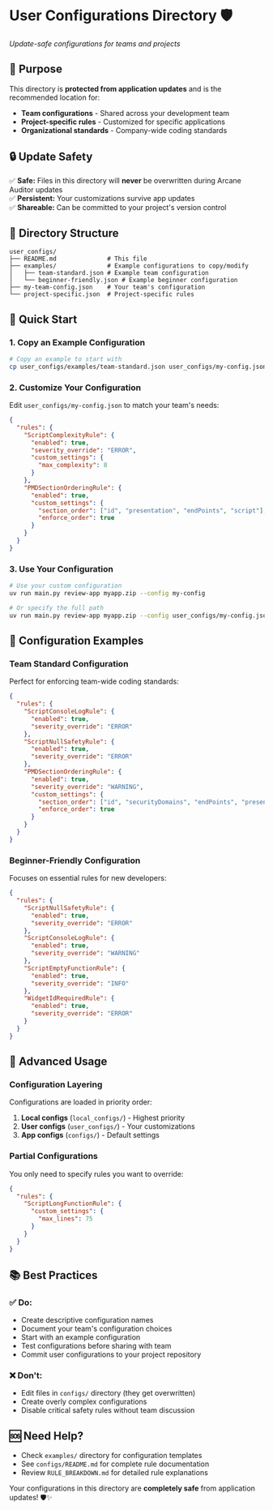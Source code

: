 # User Configurations Directory 🛡️

*Update-safe configurations for teams and projects*

## 🎯 Purpose

This directory is **protected from application updates** and is the recommended location for:
- **Team configurations** - Shared across your development team
- **Project-specific rules** - Customized for specific applications
- **Organizational standards** - Company-wide coding standards

## 🔒 Update Safety

✅ **Safe:** Files in this directory will **never** be overwritten during Arcane Auditor updates  
✅ **Persistent:** Your customizations survive app updates  
✅ **Shareable:** Can be committed to your project's version control  

## 📁 Directory Structure

```
user_configs/
├── README.md              # This file
├── examples/              # Example configurations to copy/modify
│   ├── team-standard.json # Example team configuration
│   └── beginner-friendly.json # Example beginner configuration
├── my-team-config.json    # Your team's configuration
└── project-specific.json  # Project-specific rules
```

## 🚀 Quick Start

### 1. Copy an Example Configuration
```bash
# Copy an example to start with
cp user_configs/examples/team-standard.json user_configs/my-config.json
```

### 2. Customize Your Configuration
Edit `user_configs/my-config.json` to match your team's needs:

```json
{
  "rules": {
    "ScriptComplexityRule": {
      "enabled": true,
      "severity_override": "ERROR",
      "custom_settings": {
        "max_complexity": 8
      }
    },
    "PMDSectionOrderingRule": {
      "enabled": true,
      "custom_settings": {
        "section_order": ["id", "presentation", "endPoints", "script"],
        "enforce_order": true
      }
    }
  }
}
```

### 3. Use Your Configuration
```bash
# Use your custom configuration
uv run main.py review-app myapp.zip --config my-config

# Or specify the full path
uv run main.py review-app myapp.zip --config user_configs/my-config.json
```

## 🎯 Configuration Examples

### Team Standard Configuration
Perfect for enforcing team-wide coding standards:
```json
{
  "rules": {
    "ScriptConsoleLogRule": {
      "enabled": true,
      "severity_override": "ERROR"
    },
    "ScriptNullSafetyRule": {
      "enabled": true,
      "severity_override": "ERROR"
    },
    "PMDSectionOrderingRule": {
      "enabled": true,
      "severity_override": "WARNING",
      "custom_settings": {
        "section_order": ["id", "securityDomains", "endPoints", "presentation", "onLoad", "onSubmit", "outboundData", "include", "script"],
        "enforce_order": true
      }
    }
  }
}
```

### Beginner-Friendly Configuration
Focuses on essential rules for new developers:
```json
{
  "rules": {
    "ScriptNullSafetyRule": {
      "enabled": true,
      "severity_override": "ERROR"
    },
    "ScriptConsoleLogRule": {
      "enabled": true,
      "severity_override": "WARNING"
    },
    "ScriptEmptyFunctionRule": {
      "enabled": true,
      "severity_override": "INFO"
    },
    "WidgetIdRequiredRule": {
      "enabled": true,
      "severity_override": "ERROR"
    }
  }
}
```

## 🔧 Advanced Usage

### Configuration Layering
Configurations are loaded in priority order:
1. **Local configs** (`local_configs/`) - Highest priority
2. **User configs** (`user_configs/`) - Your customizations
3. **App configs** (`configs/`) - Default settings

### Partial Configurations
You only need to specify rules you want to override:
```json
{
  "rules": {
    "ScriptLongFunctionRule": {
      "custom_settings": {
        "max_lines": 75
      }
    }
  }
}
```

## 📚 Best Practices

### ✅ Do:
- Create descriptive configuration names
- Document your team's configuration choices
- Start with an example configuration
- Test configurations before sharing with team
- Commit user configurations to your project repository

### ❌ Don't:
- Edit files in `configs/` directory (they get overwritten)
- Create overly complex configurations
- Disable critical safety rules without team discussion

## 🆘 Need Help?

- Check `examples/` directory for configuration templates
- See `configs/README.md` for complete rule documentation
- Review `RULE_BREAKDOWN.md` for detailed rule explanations

Your configurations in this directory are **completely safe** from application updates! 🛡️✨
